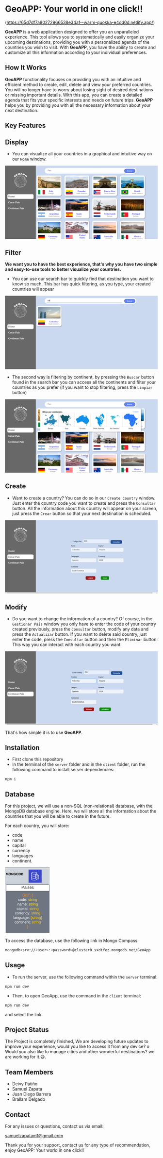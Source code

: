 # GeoAPP: Your world in one click!! 
(https://65d7df7a80272966538e34af--warm-quokka-e4dd0d.netlify.app/)

**GeoAPP** is a web application designed to offer you an unparalleled experience. This tool allows you to systematically and easily organize your upcoming destinations, providing you with a personalized agenda of the countries you wish to visit. With **GeoAPP**, you have the ability to create and customize all this information according to your individual preferences.

## How It Works

**GeoAPP** functionality focuses on providing you with an intuitive and efficient method to create, edit, delete and view your preferred countries. You will no longer have to worry about losing sight of desired destinations or missing important details. With this app, you can create a detailed agenda that fits your specific interests and needs on future trips. **GeoAPP** helps you by providing you with all the necessary information about your next destination.

## Key Features

## Display
- You can visualize all your countries in a graphical and intuitive way on our `Home` window.

![alt text](client/src/assets/home.png)

## Filter

**We want you to have the best experience, that's why you have two simple and easy-to-use tools to better visualize your countries.**

- You can use our search bar to quickly find that destination you want to know so much. This bar has quick filtering, as you type, your created countries will appear

![alt text](client/src/assets/searchbar.png)

- The second way is filtering by continent, by pressing the `Buscar` button found in the search bar you can access all the continents and filter your countries as you prefer (if you want to stop filtering, press the `Limpiar` button)

![alt text](client/src/assets/continents.png)

## Create 

- Want to create a country? You can do so in our `Create Country` window. Just enter the country code you want to create and press the `Consultar` button. All the information about this country will appear on your screen, just press the `Crear` button so that your next destination is scheduled.

![alt text](client/src/assets/create.png)

## Modify

- Do you want to change the information of a country? Of course, in the `Gestionar Pais` window you only have to enter the code of your country created previously, press the `Consultar` button, modify any data and press the `Actualizar` button. If you want to delete said country, just enter the code, press the `Consultar` button and then the `Eliminar` button. This way you can interact with each country you want.

![alt text](client/src/assets/update.png)



That's how simple it is to use **GeoAPP**.

## Installation

- First clone this repository
- In the terminal of the `server` folder and in the `client` folder, run the following command to install server dependencies:
```bash
npm i
```
## Database
For this project, we will use a non-SQL (non-relational) database, with the MongoDB database engine. Here, we will store all the information about the countries that you will be able to create in the future.

For each country, you will store:
- code
- name
- capital
- currency
- languages
- continent.

![Alt text](<images/Captura desde 2024-01-17 20-47-46.png>)

To access the database, use the following link in Mongo Compass:
```bash
mongodb+srv://<user>:<password>@cluster0.sxdtfez.mongodb.net/GeoApp

```
## Usage
- To run the server, use the following command within the `server` terminal:
```bash
npm run dev
```
- Then, to open GeoApp, use the command in the `client` terminal:
```bash
npm run dev
```
and select the link.



## Project Status
The Project is completely finished, We are developing future updates to improve your experience, would you like to access it from any device? o Would you also like to manage cities and other wonderful destinations? we are working for it.😃.
## Team Members
- Deivy Patiño
- Samuel Zapata
- Juan Diego Barrera
- Brallam Delgado

## Contact
For any issues or questions, contact us via email:

samuelzapatam1@gmail.com

Thank you for your support, contact us for any type of recommendation, enjoy  GeoAPP: Your world in one click!!



